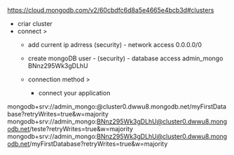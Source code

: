 https://cloud.mongodb.com/v2/60cbdfc6d8a5e4665e4bcb3d#clusters

- criar cluster
- connect > 
    - add current ip adrress (security) - network access
        0.0.0.0/0
    - create mongoDB user -  (security) - database access
        admin_mongo
        BNnz295Wk3gDLhU
        
    - connection method >
        - connect your application
        
mongodb+srv://admin_mongo:<password>@cluster0.dwwu8.mongodb.net/myFirstDatabase?retryWrites=true&w=majority
mongodb+srv://admin_mongo:BNnz295Wk3gDLhU@cluster0.dwwu8.mongodb.net/teste?retryWrites=true&w=majority
mongodb+srv://admin_mongo:BNnz295Wk3gDLhU@cluster0.dwwu8.mongodb.net/myFirstDatabase?retryWrites=true&w=majority

        

